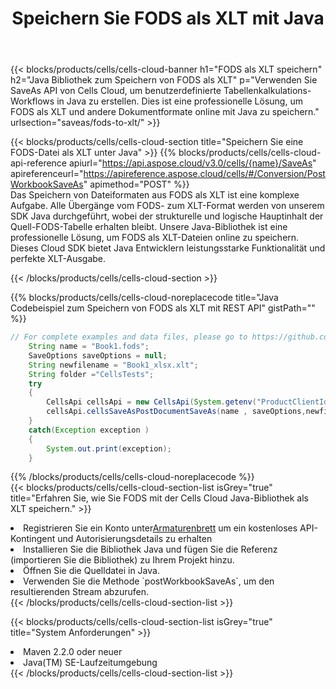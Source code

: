 ﻿---
title:  Speichern Sie FODS als XLT mit Java
description:  Verwendung von Aspose.Cells Cloud SDK for Java zum Speichern der FODS-Formatdatei als XLT-Formatdatei.
kwords: Excel, Save FODS as XLT, REST, Java
howto: How to save FODS as XLT using Aspose.Cells Cloud Java library.
---
{{< blocks/products/cells/cells-cloud-banner h1="FODS als XLT speichern" h2="Java Bibliothek zum Speichern von FODS als XLT" p="Verwenden Sie SaveAs API von Cells Cloud, um benutzerdefinierte Tabellenkalkulations-Workflows in Java zu erstellen. Dies ist eine professionelle Lösung, um FODS als XLT und andere Dokumentformate online mit Java zu speichern." urlsection="saveas/fods-to-xlt/" >}}

{{< blocks/products/cells/cells-cloud-section title="Speichern Sie eine FODS-Datei als XLT unter Java" >}}
{{% blocks/products/cells/cells-cloud-api-reference apiurl="https://api.aspose.cloud/v3.0/cells/{name}/SaveAs" apireferenceurl="https://apireference.aspose.cloud/cells/#/Conversion/PostWorkbookSaveAs" apimethod="POST" %}}
<br/>
Das Speichern von Dateiformaten aus FODS als XLT ist eine komplexe Aufgabe. Alle Übergänge vom FODS- zum XLT-Format werden von unserem SDK Java durchgeführt, wobei der strukturelle und logische Hauptinhalt der Quell-FODS-Tabelle erhalten bleibt. Unsere Java-Bibliothek ist eine professionelle Lösung, um FODS als XLT-Dateien online zu speichern. Dieses Cloud SDK bietet Java Entwicklern leistungsstarke Funktionalität und perfekte XLT-Ausgabe.

{{< /blocks/products/cells/cells-cloud-section >}}

{{% blocks/products/cells/cells-cloud-noreplacecode title="Java Codebeispiel zum Speichern von FODS als XLT mit REST API" gistPath="" %}}
  
```java
// For complete examples and data files, please go to https://github.com/aspose-cells-cloud/aspose-cells-cloud-java/
    String name = "Book1.fods";
    SaveOptions saveOptions = null;
    String newfilename = "Book1_xlsx.xlt";
    String folder ="CellsTests";
    try 
    {
        CellsApi cellsApi = new CellsApi(System.getenv("ProductClientId"), System.getenv("ProductClientSecret"));
        cellsApi.cellsSaveAsPostDocumentSaveAs(name , saveOptions,newfilename,false,false,folder,null,null,null,true);                       
    }
    catch(Exception exception )
    {
        System.out.print(exception);
    }
```
  
{{% /blocks/products/cells/cells-cloud-noreplacecode %}}
<br/>
{{< blocks/products/cells/cells-cloud-section-list isGrey="true" title="Erfahren Sie, wie Sie FODS mit der Cells Cloud Java-Bibliothek als XLT speichern." >}}
<li> Registrieren Sie ein Konto unter<a href="https://dashboard.aspose.cloud/">Armaturenbrett</a> um ein kostenloses API-Kontingent und Autorisierungsdetails zu erhalten</li>
<li>Installieren Sie die Bibliothek Java und fügen Sie die Referenz (importieren Sie die Bibliothek) zu Ihrem Projekt hinzu.</li>
<li>Öffnen Sie die Quelldatei in Java.</li>
<li>Verwenden Sie die Methode `postWorkbookSaveAs`, um den resultierenden Stream abzurufen.</li>
{{< /blocks/products/cells/cells-cloud-section-list >}}

{{< blocks/products/cells/cells-cloud-section-list isGrey="true" title="System Anforderungen" >}}
<li>Maven 2.2.0 oder neuer</li>
<li>Java(TM) SE-Laufzeitumgebung</li>
{{< /blocks/products/cells/cells-cloud-section-list >}}
